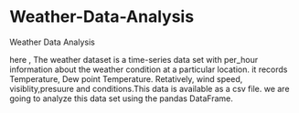 # Weather-Data-Analysis
Weather Data Analysis

here , The weather dataset is a time-series data set with per_hour information about the weather condition at a particular location. it records Temperature, Dew point Temperature. Retatively, wind speed, visiblity,presuure and conditions.This data is available as a csv file.
we are going to analyze this data set using the pandas DataFrame.
